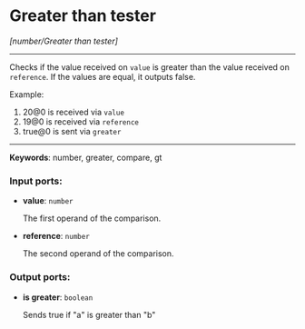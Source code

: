 # Greater than tester

_[number/Greater than tester]_

---

Checks if the value received on `value` is greater than the value received on `reference`. If the values are equal, it outputs false.  
  
Example:  
  
1. 20@0 is received via `value`  
2. 19@0 is received via `reference`  
3. true@0 is sent via `greater`  

---

__Keywords__: number, greater, compare, gt

### Input ports:

* __value__: ` number `

    The first operand of the comparison.


* __reference__: ` number `

    The second operand of the comparison.

### Output ports:

* __is greater__: ` boolean `

    Sends true if "a" is greater than "b"

